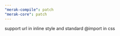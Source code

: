 ```yaml
---
"merak-compile": patch
"merak-core": patch
---
```


support url in inline style and standard @import in css
